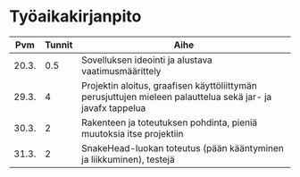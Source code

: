 # Työaikakirjanpito

Pvm | Tunnit | Aihe
------|------|------------------------------------------------
20.3. | 0.5 | Sovelluksen ideointi ja alustava vaatimusmäärittely
29.3. | 4   | Projektin aloitus, graafisen käyttöliittymän perusjuttujen mieleen palauttelua sekä jar- ja javafx tappelua
30.3. | 2   | Rakenteen ja toteutuksen pohdinta, pieniä muutoksia itse projektiin
31.3. | 2   | SnakeHead-luokan toteutus (pään kääntyminen ja liikkuminen), testejä
